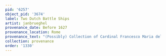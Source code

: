 ```yaml
---
pid: '6257'
object_pid: '3674'
label: Two Dutch Battle Ships
artist: janbrueghel
provenance_date: Before 1627
provenance_location: Rome
provenance_text: "(Possibly) Collection of Cardinal Francesco Maria del Monte"
collection: provenance
order: '1330'
---
```

